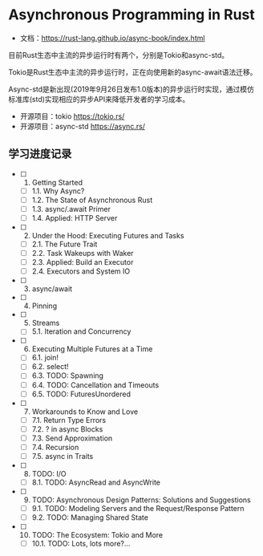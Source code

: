# Asynchronous Programming in Rust

- 文档：<https://rust-lang.github.io/async-book/index.html>

目前Rust生态中主流的异步运行时有两个，分别是Tokio和async-std。

Tokio是Rust生态中主流的异步运行时，正在向使用新的async-await语法迁移。

Async-std是新出现(2019年9月26日发布1.0版本)的异步运行时实现，通过模仿标准库(std)实现相应的异步API来降低开发者的学习成本。

- 开源项目：tokio <https://tokio.rs/>
- 开源项目：async-std <https://async.rs/>

## 学习进度记录

- [ ] 1. Getting Started
  - [ ] 1.1. Why Async?
  - [ ] 1.2. The State of Asynchronous Rust
  - [ ] 1.3. async/.await Primer
  - [ ] 1.4. Applied: HTTP Server
- [ ] 2. Under the Hood: Executing Futures and Tasks
  - [ ] 2.1. The Future Trait
  - [ ] 2.2. Task Wakeups with Waker
  - [ ] 2.3. Applied: Build an Executor
  - [ ] 2.4. Executors and System IO
- [ ] 3. async/await
- [ ] 4. Pinning
- [ ] 5. Streams
  - [ ] 5.1. Iteration and Concurrency
- [ ] 6. Executing Multiple Futures at a Time
  - [ ] 6.1. join!
  - [ ] 6.2. select!
  - [ ] 6.3. TODO: Spawning
  - [ ] 6.4. TODO: Cancellation and Timeouts
  - [ ] 6.5. TODO: FuturesUnordered
- [ ] 7. Workarounds to Know and Love
  - [ ] 7.1. Return Type Errors
  - [ ] 7.2. ? in async Blocks
  - [ ] 7.3. Send Approximation
  - [ ] 7.4. Recursion
  - [ ] 7.5. async in Traits
- [ ] 8. TODO: I/O
  - [ ] 8.1. TODO: AsyncRead and AsyncWrite
- [ ] 9. TODO: Asynchronous Design Patterns: Solutions and Suggestions
  - [ ] 9.1. TODO: Modeling Servers and the Request/Response Pattern
  - [ ] 9.2. TODO: Managing Shared State
- [ ] 10. TODO: The Ecosystem: Tokio and More
  - [ ] 10.1. TODO: Lots, lots more?...
